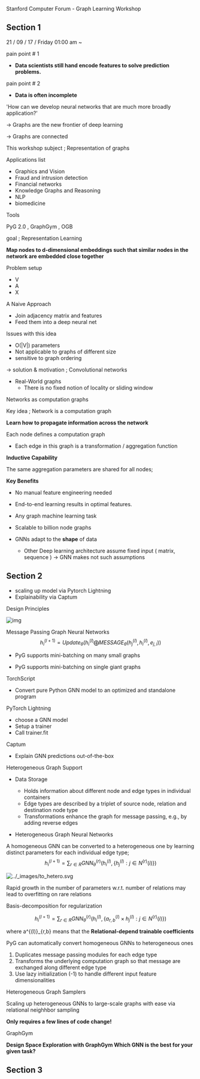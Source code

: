Stanford Computer Forum - Graph Learning Workshop



## Section 1 



21 / 09 / 17 / Friday 01:00 am ~ 

pain point # 1 

- **Data scientists still hand encode features to solve prediction problems.**



pain point # 2

- **Data is often incomplete**



'How can we develop neural networks that are much more broadly application?'

-> Graphs are the new frontier of deep learning

-> Graphs are connected



This workshop subject ; Representation of graphs

Applications list

- Graphics and Vision
- Fraud and intrusion detection
- Financial networks
- Knowledge Graphs and Reasoning
- NLP
- biomedicine

Tools 

PyG 2.0 , GraphGym , OGB



goal ; Representation Learning

**Map nodes to d-dimensional embeddings such that similar nodes in the network are embedded close together**



Problem setup

- V
- A
- X



A Naive Approach

- Join adjacency matrix and features
- Feed them into a deep neural net

Issues with this idea

- O(|V|) parameters
- Not applicable to graphs of different size
- sensitive to graph ordering

-> solution & motivation ; Convolutional networks



- Real-World graphs
  - There is no fixed notion of locality or sliding window

Networks as computation graphs 

Key idea ; Network is a computation graph

**Learn how to propagate information across the network**

Each node defines a computation graph

- Each edge in this graph is a transformation / aggregation function





**Inductive Capability**

The same aggregation parameters are shared for all nodes;



**Key Benefits**

- No manual feature engineering needed
- End-to-end learning results in optimal features.
- Any graph machine learning task
- Scalable to billion node graphs

- GNNs adapt to the **shape** of data
  - Other Deep learning architecture assume fixed input ( matrix, sequence ) -> GNN makes not such assumptions



## Section 2



- scaling up model via Pytorch Lightning
- Explainability via Captum



Design Principles

![img](https://raw.githubusercontent.com/pyg-team/pytorch_geometric/master/docs/source/_static/img/architecture.svg?sanitize=true)





Message Passing Graph Neural Networks
$$
h^{(l+1)}_i = Update_{\theta}(h^{(l)}_i \bigoplus   MESSAGE_{\theta}(h^{(l)}_j, h^{(l)}_i, e_{j,i}))
$$


- PyG supports mini-batching on many small graphs

- PyG supports mini-batching on single giant graphs



TorchScript

- Convert pure Python GNN model to an optimized and standalone program



PyTorch Lightning

- choose a GNN model
- Setup a trainer
- Call trainer.fit



Captum

- Explain GNN predictions out-of-the-box



Heterogeneous Graph Support

- Data Storage
  - Holds information about different node and edge types in individual containers
  - Edge types are described by a triplet of source node, relation and destination node type
  - Transformations enhance the graph for message passing, e.g., by adding reverse edges

- Heterogeneous Graph Neural Networks

A homogeneous GNN can be converted to a heterogeneous one by learning distinct parameters for each individual edge type;
$$
h^{(l+1)}_i = \sum_{r\in R}GNN^{(r)}_\theta(h^{(l)}_i, \{{h^{(l)}_j}:j \in N^{(r)}(i)\})
$$


![../_images/to_hetero.svg](https://pytorch-geometric.readthedocs.io/en/latest/_images/to_hetero.svg)



Rapid growth in the number of parameters w.r.t. number of relations may lead to overfitting on rare relations

Basis-decomposition for regularization

$$
h^{(l+1)}_i = \sum_{r\in R}GNN^{(r)}_\theta(h^{(l)}_i, \{{a^{(l)}_{r,b} \times h^{(l)}_j}:j \in N^{(r)}(i)\})
$$

where a^{(l)}_{r,b} means that the **Relational-depend trainable coefficients**



PyG can automatically convert homogeneous GNNs to heterogeneous ones

1. Duplicates message passing modules for each edge type
2. Transforms the underlying computation graph so that message are exchanged along different edge type
3. Use lazy initialization (-1) to handle different input feature dimensionalities



Heterogeneous Graph Samplers

Scaling up heterogeneous GNNs to large-scale graphs with ease via relational neighhbor sampling 

**Only requires a few lines of code change!**



GraphGym

**Design Space Exploration with GraphGym Which GNN is the best for your given task?**



## Section 3
